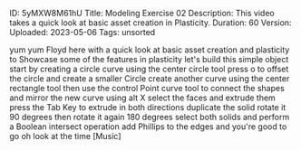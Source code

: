 ID: 5yMXW8M61hU
Title: Modeling Exercise 02
Description: This video takes a quick look at basic asset creation in Plasticity.
Duration: 60
Version: 
Uploaded: 2023-05-06
Tags: unsorted

yum yum Floyd here with a quick look at
basic asset creation and plasticity to
Showcase some of the features in
plasticity let's build this simple
object start by creating a circle curve
using the center circle tool press o to
offset the circle and create a smaller
Circle create another curve using the
center rectangle tool then use the
control Point curve tool to connect the
shapes and mirror the new curve using
alt X
select the faces and extrude them
press the Tab Key to extrude in both
directions
duplicate the solid rotate it 90 degrees
then rotate it again 180 degrees
select both solids and perform a Boolean
intersect operation
add Phillips to the edges
and you're good to go oh look at the
time
[Music]
